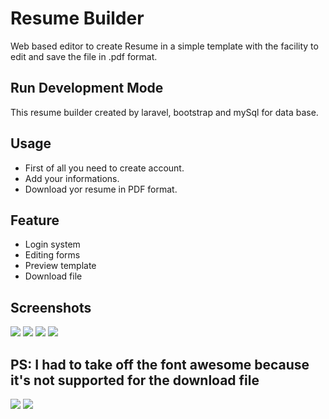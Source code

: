 <h1>Resume Builder</h1>
<p>Web based editor to create Resume in a simple template with the facility to edit and save the file in .pdf format.</p>

## Run Development Mode

This resume builder created by laravel,  bootstrap and mySql for data base.

## Usage
* First of all you need to create account.
* Add your informations.
* Download yor resume in PDF format.

## Feature
* Login system
* Editing forms
* Preview template 
* Download file

## Screenshots
<img src="https://imgur.com/QoHrh49.png">
<img src="https://imgur.com/spN9oXR.png">
<img src="https://imgur.com/dd4tr1i.png">
<img src="https://imgur.com/5iJuGAn.png">
<h2>PS: I had to take off the font awesome because it's not supported for the download file</h2>
<img src="https://i.imgur.com/XrsHiX5.png">
<img src="https://imgur.com/kQdf4Xp.png">
